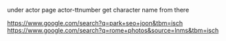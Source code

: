 under actor page actor-ttnumber
get character name from there


https://www.google.com/search?q=park+seo+joon&tbm=isch
https://www.google.com/search?q=rome+photos&source=lnms&tbm=isch



